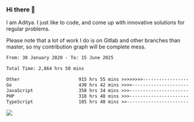 ### Hi there 👋

I am Aditya. I just like to code, and come up with innovative solutions for regular problems.

Please note that a lot of work I do is on Gitlab and other branches than master, so my contribution graph will be complete mess.

<!--START_SECTION:waka-->

```txt
From: 30 January 2020 - To: 15 June 2025

Total Time: 2,864 hrs 50 mins

Other                      915 hrs 55 mins >>>>>>>>-----------------   31.97 %
Go                         430 hrs 42 mins >>>>---------------------   15.03 %
JavaScript                 358 hrs 34 mins >>>----------------------   12.52 %
PHP                        318 hrs 48 mins >>>----------------------   11.13 %
TypeScript                 185 hrs 48 mins >>-----------------------   06.49 %
```

<!--END_SECTION:waka-->

![](https://komarev.com/ghpvc/?username=BrainBuzzer)
